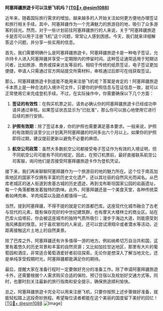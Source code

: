**阿塞拜疆旅遊卡可以注册飞机吗？[[TG💪+ @esim1088](https://t.me/s/esim1088)]**

近年来，随着国际旅行需求的增加，越来越多的人开始关注如何更方便地办理签证和旅行相关手续。其中，阿塞拜疆作为一个充满魅力的旅游目的地，吸引了众多游客的目光。然而，对于一些计划前往阿塞拜疆旅行的人来说，关于“阿塞拜疆旅遊卡是否可以用于注册飞机”这个问题，常常让人感到困惑。今天，我们就来详细解答这个问题，并分享一些实用的信息。

首先，我们需要明确什么是阿塞拜疆旅遊卡。阿塞拜疆旅遊卡是一种电子签证，允许持卡人进入阿塞拜疆并享受一定期限内的停留时间。这种签证通常适用于短期访问者，比如旅游、商务或探亲访友等目的。相较于传统的纸质签证，电子签证更加便捷，申请人只需通过官方网站提交所需材料，审核通过后即可在线获取签证。

那么，阿塞拜疆旅遊卡到底能不能用来注册飞机呢？答案是肯定的！阿塞拜疆旅遊卡本质上是一种合法的入境许可文件，只要你的护照信息与签证信息一致，就可以正常使用它来完成登机手续。不过，在实际操作中，你需要确保以下几个方面：

1. **签证的有效性**：在购买机票之前，请务必确认你的阿塞拜疆旅遊卡已经成功申请并通过审核。如果签证状态显示为“已批准”，那么你可以放心地使用它进行后续的旅行安排。

2. **护照有效期**：除了签证本身，你的护照也需要满足基本要求。一般来说，护照的有效期应该至少比计划离开阿塞拜疆的时间多出六个月以上。如果你的护照即将过期，建议提前更新以避免不必要的麻烦。

3. **航空公司政策**：虽然大多数航空公司都接受电子签证作为有效的入境证明，但不同航空公司可能有不同的规定。因此，在预订机票前，最好直接联系航空公司客服，询问他们是否接受阿塞拜疆旅遊卡作为登机凭证。

接下来，我们再来聊聊阿塞拜疆作为一个旅游目的地的魅力所在。这个位于南高加索地区的国家不仅拥有丰富的历史文化遗产，还以其壮丽的自然风光而闻名。从巴库老城区的迷人街道到舍基古城的历史遗迹，再到戈布斯坦国家公园的岩画遗址，每一个角落都散发着独特的韵味。此外，阿塞拜疆还是一个美食天堂，各种传统菜肴如烤肉串、羊肉炖菜以及甜点都值得一试。

当然，提到阿塞拜疆，不得不提的就是它的首都巴库。这座现代化城市融合了古老与现代的元素，既有保存完好的中世纪建筑群，也有摩天大楼林立的商业区。站在巴库火焰塔前，你会被这座城市的独特气质所吸引；漫步于海边大道，则能感受到海风拂面的惬意。对于喜欢冒险的人来说，还可以尝试滑翔伞或者潜水等活动，近距离接触这片土地上的自然美景。

除了巴库之外，阿塞拜疆还有许多值得一游的地方。例如纳希切万自治共和国，这里有着悠久的历史背景和丰富的自然资源；又比如加拉甘达地区，那里有大片的葡萄园和酒庄，非常适合葡萄酒爱好者前往探索。无论你是想深入了解当地文化，还是单纯享受假期时光，阿塞拜疆都能满足你的期待。

最后，提醒大家在准备行程时一定要做好充分的准备工作。除了申请阿塞拜疆旅遊卡外，还需要根据个人需求购买合适的保险、预订住宿以及规划好交通方式等。同时，也要时刻关注最新的旅行指南和安全提示，确保旅途顺利愉快。

总之，阿塞拜疆旅遊卡完全可以用来注册飞机，只要你按照上述步骤做好准备，就能轻松踏上这段奇妙旅程。希望每位读者都能在这个美丽的国度留下美好的回忆！[[TG💪+ @esim1088](https://t.me/s/esim1088) ![Image](https://i.postimg.cc/4NQfJmqS/Snipaste-2025-05-13-00-14-12.png)]